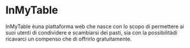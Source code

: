 # InMyTable

InMyTable èuna piattaforma web che nasce con lo
scopo di permettere ai suoi utenti di condividere e
scambiarsi dei pasti, sia con la possibilitàdi
ricavarci un compenso che di offrirlo gratuitamente.
